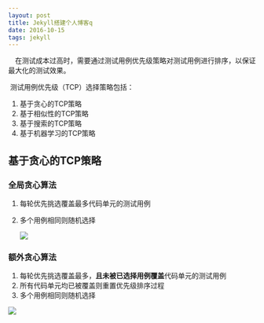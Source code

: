 ```yaml
---
layout: post
title: Jekyll搭建个人博客q
date: 2016-10-15
tags: jekyll   
---
```


　在测试成本过高时，需要通过测试用例优先级策略对测试用例进行排序，以保证最大化的测试效果。

​	测试用例优先级（TCP）选择策略包括：

1. 基于贪心的TCP策略
2. 基于相似性的TCP策略
3. 基于搜索的TCP策略
4. 基于机器学习的TCP策略

## 基于贪心的TCP策略

### 全局贪心算法

1. 每轮优先挑选覆盖最多代码单元的测试用例

2. 多个用例相同则随机选择

   ![](https://newtank1.github.io/assets/images/QQ截图20220923001658.png)

### 额外贪心算法

1. 每轮优先挑选覆盖最多，**且未被已选择用例覆盖**代码单元的测试用例
2. 所有代码单元均已被覆盖则重置优先级排序过程
3. 多个用例相同则随机选择

![](https://newtank1.github.io/assets/images/QQ截图20220923001859.png)